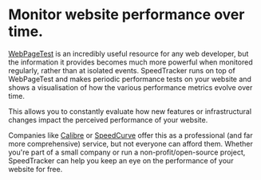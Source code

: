 # Monitor website performance over time.

[WebPageTest](https://webpagetest.org) is an incredibly useful resource for any web developer, but the information it provides becomes much more powerful when monitored regularly, rather than at isolated events. SpeedTracker runs on top of WebPageTest and makes periodic performance tests on your website and shows a visualisation of how the various performance metrics evolve over time.

This allows you to constantly evaluate how new features or infrastructural changes impact the perceived performance of your website.

Companies like [Calibre](https://calibreapp.com/) or [SpeedCurve](https://speedcurve.com/) offer this as a professional (and far more comprehensive) service, but not everyone can afford them. Whether you're part of a small company or run a non-profit/open-source project, SpeedTracker can help you keep an eye on the performance of your website for free.